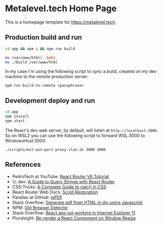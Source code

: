 # Metalevel.tech Home Page
This is a homepage template for https://metalevel.tech.

## Production build and run

```bash
cd app && npm i && npm run build
```

```bash
mv /var/www/html{,.bak}
mv ./build /var/www/html
```

In my case I'm using the following script to sync a build, created on my dev machine to the remote production server.

```
npm run build-to-remote <passphrase>
```

## Development deploy and run

```bash
cd app
npm install
npm start
```

The React's dev web server, by default, will listen at `http://localhost:3000`. So on WSL2 you can use the following script to forward WSL:3000 to WindowsHost:3000.

```
./scripts/wsl-win-port-proxy.vlan.sh 3000 3000
```

## References

* PedroTech at YouTube: [React Router V6 Tutorial](https://youtu.be/UjHT_NKR_gU)
* U; dev: [A Guide to Query Strings with React Router](https://ui.dev/react-router-query-strings)
* CSS-Tricks: [A Complete Guide to calc() in CSS](https://css-tricks.com/a-complete-guide-to-calc-in-css/)
* React Router Web Docs: [Scroll Restoration](https://v5.reactrouter.com/web/guides/scroll-restoration)
* Parallax at GitHub: [jsPDF](https://github.com/parallax/jsPDF)
* Stack Overflow: [Generate pdf from HTML in div using Javascript](https://stackoverflow.com/q/18191893/6543935)
* NPM: [Old Browser Detector](https://www.npmjs.com/package/old-browser-detector)
* Stack Overflow: [React app not working in Internet Explorer 11](https://stackoverflow.com/questions/56421417/react-app-not-working-in-internet-explorer-11)
* Pluralsight: [Re-render a React Component on Window Resize](https://www.pluralsight.com/guides/re-render-react-component-on-window-resize)